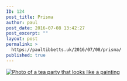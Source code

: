 ```yaml
---
ID: 124
post_title: Prisma
author: paul
post_date: 2016-07-08 13:42:27
post_excerpt: ""
layout: post
permalink: >
  https://paultibbetts.uk/2016/07/08/prisma/
published: true
---
```

<a href="https://paultibbetts.uk/app/uploads/2016/07/IMG_6948.jpg"><img src="https://paultibbetts.uk/app/uploads/2016/07/IMG_6948-1024x1024.jpg" alt="Photo of a tea party that looks like a painting" class="alignnone size-large wp-image-125" /></a>